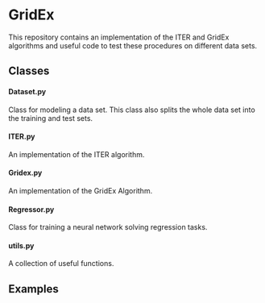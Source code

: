 # GridEx

This repository contains an implementation of the ITER and GridEx algorithms and useful code to test these procedures on different data sets.

## Classes

#### Dataset.py
Class for modeling a data set. This class also splits the whole data set into the training and test sets.

#### ITER.py

An implementation of the ITER algorithm.

#### Gridex.py

An implementation of the GridEx Algorithm.

#### Regressor.py

Class for training a neural network solving regression tasks.

#### utils.py

A collection of useful functions.

## Examples
